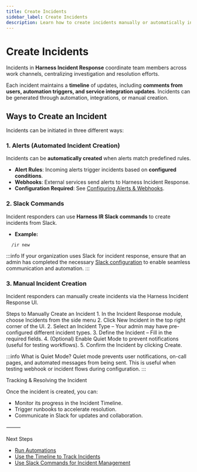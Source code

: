 ```yaml
---
title: Create Incidents
sidebar_label: Create Incidents
description: Learn how to create incidents manually or automatically in Harness Incident Response.
---
```


# Create Incidents

Incidents in **Harness Incident Response** coordinate team members across work channels, centralizing investigation and resolution efforts.

Each incident maintains a **timeline** of updates, including **comments from users, automation triggers, and service integration updates**. Incidents can be generated through automation, integrations, or manual creation.

## **Ways to Create an Incident**

Incidents can be initiated in three different ways:

### **1. Alerts (Automated Incident Creation)**
Incidents can be **automatically created** when alerts match predefined rules.

- **Alert Rules**: Incoming alerts trigger incidents based on **configured conditions**.  
- **Webhooks**: External services send alerts to Harness Incident Response.  
- **Configuration Required**: See [Configuring Alerts & Webhooks](/docs/ir-response/configure-ir/setup-integrations).  

### **2. Slack Commands**
Incident responders can use **Harness IR Slack commands** to create incidents from Slack.

- **Example:**  
```
  /ir new
```
:::info
If your organization uses Slack for incident response, ensure that an admin has completed the necessary [Slack configuration](docs/ir-response/configure-ir/configure-comms-tools/set-up-slack) to enable seamless communication and automation.
:::

### **3. Manual Incident Creation**

Incident responders can manually create incidents via the Harness Incident Response UI.

Steps to Manually Create an Incident
	1.	In the Incident Response module, choose Incidents from the side menu
	2.	Click New Incident in the top right corner of the UI.
	2.	Select an Incident Type – Your admin may have pre-configured different incident types.
	3.	Define the Incident – Fill in the required fields.
	4.	(Optional) Enable Quiet Mode to prevent notifications (useful for testing workflows).
	5.	Confirm the Incident by clicking Create.

:::info
What is Quiet Mode?
Quiet mode prevents user notifications, on-call pages, and automated messages from being sent. This is useful when testing webhook or incident flows during configuration.
:::

Tracking & Resolving the Incident

Once the incident is created, you can:
- Monitor its progress in the Incident Timeline.
- Trigger runbooks to accelerate resolution.
- Communicate in Slack for updates and collaboration.

⸻

Next Steps

- [Run Automations](#)
- [Use the Timeline to Track Incidents](#)
- [Use Slack Commands for Incident Management](#)